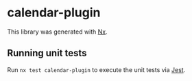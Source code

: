# calendar-plugin

This library was generated with [Nx](https://nx.dev).

## Running unit tests

Run `nx test calendar-plugin` to execute the unit tests via [Jest](https://jestjs.io).
